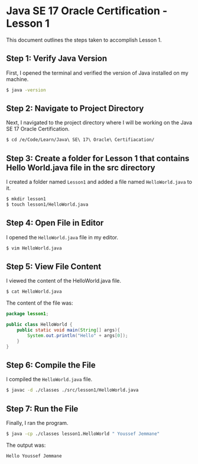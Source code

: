 # Java SE 17 Oracle Certification - Lesson 1

This document outlines the steps taken to accomplish Lesson 1.

## Step 1: Verify Java Version

First, I opened the terminal and verified the version of Java installed on my machine.

```bash
$ java -version
```

## Step 2: Navigate to Project Directory

Next, I navigated to the project directory where I will be working on the Java SE 17 Oracle Certification.

```bash
$ cd /e/Code/Learn/Java\ SE\ 17\ Oracle\ Certifiacation/
```

## Step 3: Create a folder for Lesson 1 that contains Hello World.java file in the src directory

I created a folder named `Lesson1` and added a file named `HelloWorld.java` to it.

```bash
$ mkdir lesson1
$ touch lesson1/HelloWorld.java
```

## Step 4: Open File in Editor

I opened the `HelloWorld.java` file in my editor.

```bash
$ vim HelloWorld.java
```

## Step 5: View File Content

I viewed the content of the HelloWorld.java file.

```bash
$ cat HelloWorld.java
```

The content of the file was:

```java
package lesson1;

public class HelloWorld {
    public static void main(String[] args){
        System.out.println("Hello" + args[0]);
    }
}
```

## Step 6: Compile the File

I compiled the `HelloWorld.java` file.

```bash
$ javac -d ./classes ./src/lesson1/HelloWorld.java
```

## Step 7: Run the File

Finally, I ran the program.

```bash
$ java -cp ./classes lesson1.HelloWorld " Youssef Jemmane"
```

The output was:

```
Hello Youssef Jemmane
```